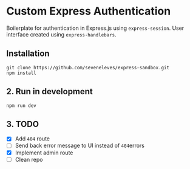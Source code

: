 # Custom Express Authentication

Boilerplate for authentication in Express.js using `express-session`. User interface created using `express-handlebars`.

## Installation

```
git clone https://github.com/seveneleves/express-sandbox.git
npm install
```

## 2. Run in development

```
npm run dev
```

## 3. TODO

-   [x] Add `404` route
-   [ ] Send back error message to UI instead of `404`errors
-   [x] Implement admin route
-   [ ] Clean repo

